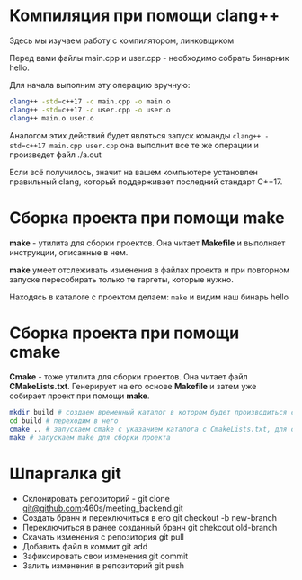 # Компиляция при помощи clang++
Здесь мы изучаем работу с компилятором, линковщиком

Перед вами файлы main.cpp и user.cpp - необходимо собрать бинарник hello.

Для начала выполним эту операцию вручную: 
```bash
clang++ -std=c++17 -c main.cpp -o main.o
clang++ -std=c++17 -c user.cpp -o user.o
clang++ main.o user.o
```

Аналогом этих действий будет являться запуск команды ```clang++ -std=c++17 main.cpp user.cpp``` она выполнит все те же операции и произведет файл ./a.out

Если всё получилось, значит на вашем компьютере установлен правильный clang, который поддерживает последний стандарт C++17.

# Сборка проекта при помощи make
**make** - утилита для сборки проектов. Она читает **Makefile** и выполняет инструкции, описанные в нем.

**make** умеет отслеживать изменения в файлах проекта и при повторном запуске пересобирать только те таргеты, которые нужно.

Находясь в каталоге с проектом делаем: ```make``` и видим наш бинарь hello

# Сборка проекта при помощи cmake
**Cmake** - тоже утилита для сборки проектов. Она читает файл **CMakeLists.txt**. Генерирует на его основе **Makefile** и затем уже собирает проект при помощи **make**. 

```bash
mkdir build # создаем временный каталог в котором будет производиться сборка
cd build # переходим в него
cmake .. # запускаем cmake с указанием каталога с CmakeLists.txt, для создания Makefile
make # запускаем make для сборки проекта
```

# Шпаргалка git
- Склонировать репозиторий - git clone git@github.com:460s/meeting_backend.git 
- Создать бранч и переключиться в его git checkout -b new-branch
- Переключиться в ранее созданный бранч git chekcout old-branch
- Скачать изменения с репозитория git pull
- Добавить файл в коммит git add
- Зафиксировать свои изменения git commit
- Залить изменения в репозиторий git push

